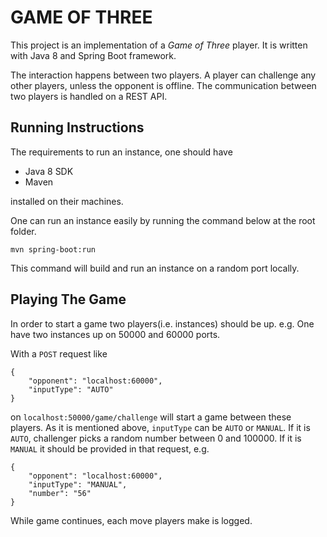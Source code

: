 # GAME OF THREE
This project is an implementation of a *Game of Three* player. It is written with Java 8
and Spring Boot framework. 

The interaction happens between two players. A player can challenge any other players, unless
the opponent is offline. The communication between two players is handled on a REST API. 

## Running Instructions
The requirements to run an instance, one should have
* Java 8 SDK
* Maven

installed on their machines.

One can run an instance easily by running the command below at the root folder.
```
mvn spring-boot:run 
```
This command will build and run an instance on a random port locally.

## Playing The Game
In order to start a game two players(i.e. instances) should be up. e.g. One have two instances up on 50000 and 60000 
ports. 

With a `POST` request like 
```
{
    "opponent": "localhost:60000",
    "inputType": "AUTO"
}
```
on `localhost:50000/game/challenge` will start a game between these players.
As it is mentioned above, `inputType` can be `AUTO` or `MANUAL`. If it is `AUTO`, challenger picks a random number 
between 0 and 100000. If it is `MANUAL` it should be provided in that request, e.g.
```
{
    "opponent": "localhost:60000",
    "inputType": "MANUAL",
    "number": "56"
}
```
While game continues, each move players make is logged.